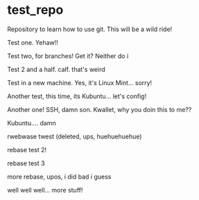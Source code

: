 # test_repo
Repository to learn how to use git. This will be a wild ride!

Test one. Yehaw!!

Test two, for branches! Get it? Neither do i

Test 2 and a half. calf. that's weird

Test in a new machine. Yes, it's Linux Mint... sorry!

Another test, this time, its Kubuntu... let's config!

Another one! SSH, damn son. Kwallet, why you doin this to me??

Kubuntu.... damn

rwebwase twest (deleted, ups, huehuehuehue)

rebase test 2!

rebase test 3

more rebase, upos, i did bad i guess



well well well... more stuff!